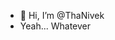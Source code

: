 - 👋 Hi, I’m @ThaNivek
- Yeah... Whatever

<!---
ThaNivek/ThaNivek is a ✨ special ✨ repository because its `README.md` (this file) appears on your GitHub profile.
You can click the Preview link to take a look at your changes.
--->
